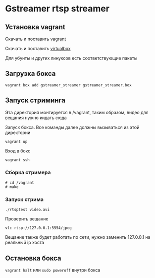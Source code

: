 # Gstreamer rtsp streamer

## Установка vagrant

Скачать и поставить [vagrant](https://www.vagrantup.com/)

Скачать и поставить [virtualbox](https://www.virtualbox.org/)

Для убунты и других линуксов есть соответствующие пакеты

## Загрузка бокса

`vagrant box add gstreamer_streamer gstreamer_streamer.box`

## Запуск стриминга

Эта директория монтируется в /vagrant, таким образом, видео для вещания нужно кидать сюда

Запуск бокса. Все команды далее должны вызываться из этой директории

`vagrant up`

Вход в бокс

`vagrant ssh`

### Сборка стримера

```
# cd /vagrant
# make
```

### Запуск стрима

`./rtsptest video.avi`

Проверить вещание

`vlc rtsp://127.0.0.1:5554/jpeg`

Вещание также будет работать по сети, нужно заменить 127.0.0.1 на реальный ip хоста

## Остановка бокса

`vagrant halt` или `sudo poweroff` внутри бокса
